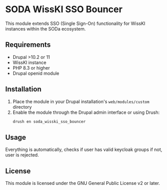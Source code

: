 # SODA WissKI SSO Bouncer

This module extends SSO (Single Sign-On) functionality for WissKI instances within the SODa ecosystem.

## Requirements

- Drupal >10.2 or 11
- WissKI instance
- PHP 8.3 or higher
- Drupal openid module

## Installation

1. Place the module in your Drupal installation's `web/modules/custom` directory
2. Enable the module through the Drupal admin interface or using Drush:
   ```bash
   drush en soda_wisski_sso_bouncer
   ```
## Usage

Everything is automatically, checks if user has valid keycloak groups if not, user is rejected.

## License

This module is licensed under the GNU General Public License v2 or later.
